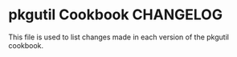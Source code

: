 pkgutil Cookbook CHANGELOG
======================
This file is used to list changes made in each version of the pkgutil cookbook.

